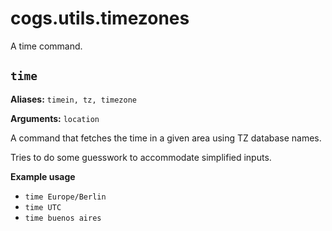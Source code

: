 # cogs.utils.timezones

A time command.

## `time`

**Aliases:** `timein, tz, timezone`

**Arguments:** `location`

A command that fetches the time in a given area using TZ database names.

Tries to do some guesswork to accommodate simplified inputs.

**Example usage**

* `time Europe/Berlin`
* `time UTC`
* `time buenos aires`